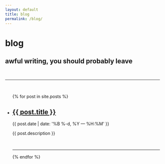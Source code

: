 ```yaml
---
layout: default
title: blog
permalink: /blog/
---
```


<div class="header-bar">
  <h1>blog</h1>
  <h2>awful writing, you should probably leave</h2>
  <br/>
  <hr>
  <br/>
</div>


<ul class="post-list">
    {% for post in site.posts %}
      <li>
        <h2><a class="post-title" href="{{ post.url | prepend: site.baseurl }}">{{ post.title }}</a></h2>
        <p class="post-meta">{{ post.date | date: '%B %-d, %Y — %H:%M' }}</p>
        <p>{{ post.description }}</p>
        <br/>
        <hr/>
      </li>
    {% endfor %}
</ul>